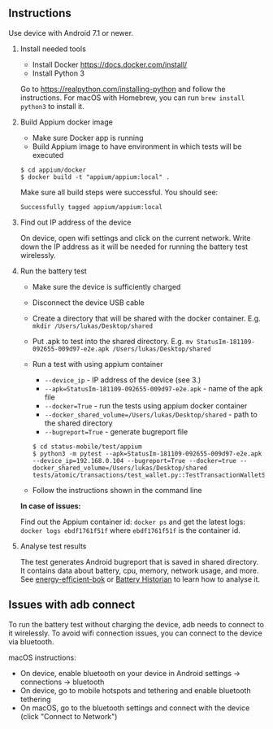 ## Instructions

Use device with Android 7.1 or newer.

1. Install needed tools

    - Install Docker https://docs.docker.com/install/
    - Install Python 3

    Go to https://realpython.com/installing-python and follow the instructions. For macOS with Homebrew, you can run `brew install python3` to install it. 

2. Build Appium docker image

    - Make sure Docker app is running
    - Build Appium image to have environment in which tests will be executed

    ```
    $ cd appium/docker
    $ docker build -t "appium/appium:local" .
    ```

    Make sure all build steps were successful. You should see:
    ```
    Successfully tagged appium/appium:local
    ```

3. Find out IP address of the device

    On device, open wifi settings and click on the current network. Write down the IP address as it will be needed for running the battery test wirelessly.

4. Run the battery test

    - Make sure the device is sufficiently charged
    - Disconnect the device USB cable
    - Create a directory that will be shared with the docker container. E.g. `mkdir /Users/lukas/Desktop/shared`
    - Put .apk to test into the shared directory. E.g. `mv StatusIm-181109-092655-009d97-e2e.apk /Users/lukas/Desktop/shared`  
    - Run a test with using appium container
        - `--device_ip` - IP address of the device (see 3.)
        - `--apk=StatusIm-181109-092655-009d97-e2e.apk` - name of the apk file
        - `--docker=True` - run the tests using appium docker container
        - `--docker_shared_volume=/Users/lukas/Desktop/shared` - path to the shared directory
        - `--bugreport=True` - generate bugreport file
        
        ```
        $ cd status-mobile/test/appium
        $ python3 -m pytest --apk=StatusIm-181109-092655-009d97-e2e.apk --device_ip=192.168.0.104 --bugreport=True --docker=true --docker_shared_volume=/Users/lukas/Desktop/shared tests/atomic/transactions/test_wallet.py::TestTransactionWalletSingleDevice::test_send_eth_from_wallet_to_contact
        ```
    - Follow the instructions shown in the command line

    **In case of issues:**
    
    Find out the Appium container id: `docker ps` and get the latest logs: `docker logs ebdf1761f51f` where `ebdf1761f51f` is the container id.
    
5. Analyse test results

    The test generates Android bugreport that is saved in shared directory. It contains data about battery, cpu, memory, network usage, and more. See [energy-efficient-bok](https://github.com/status-im/energy-efficient-bok/blob/master/QA_Android.md) or [Battery Historian](https://developer.android.com/studio/profile/battery-historian) to learn how to analyse it.


## Issues with adb connect

To run the battery test without charging the device, adb needs to connect to it wirelessly. To avoid wifi connection issues, you can connect to the device via bluetooth.

macOS instructions:
- On device, enable bluetooth on your device in Android settings -> connections -> bluetooth
- On device, go to mobile hotspots and tethering and enable bluetooth tethering
- On macOS, go to the bluetooth settings and connect with the device (click "Connect to Network")
